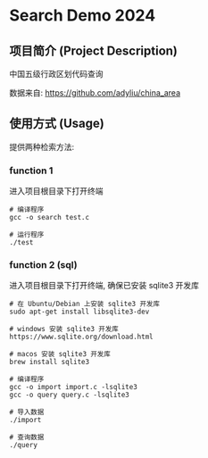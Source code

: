 # Search Demo 2024

## 项目简介 (Project Description)
中国五级行政区划代码查询

数据来自: https://github.com/adyliu/china_area

## 使用方式 (Usage)  
提供两种检索方法:
### function 1
进入项目根目录下打开终端
```
# 编译程序
gcc -o search test.c

# 运行程序
./test
```

### function 2 (sql)
进入项目根目录下打开终端, 确保已安装 sqlite3 开发库
```
# 在 Ubuntu/Debian 上安装 sqlite3 开发库
sudo apt-get install libsqlite3-dev

# windows 安装 sqlite3 开发库
https://www.sqlite.org/download.html

# macos 安装 sqlite3 开发库
brew install sqlite3
```

```
# 编译程序
gcc -o import import.c -lsqlite3
gcc -o query query.c -lsqlite3

# 导入数据
./import

# 查询数据
./query
```